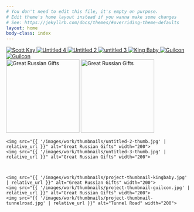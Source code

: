 ```yaml
---
# You don't need to edit this file, it's empty on purpose.
# Edit theme's home layout instead if you wanna make some changes
# See: https://jekyllrb.com/docs/themes/#overriding-theme-defaults
layout: home
body-class: index
---
```


<div id="main-hero" class="other-work-links">
    <a href="{{ '/images/work/project-scottkay.jpg' | relative_url }}" title="" data-lightbox-gallery="gallery" data-lightbox-title="" class="lightbox">
        <img src="{{ '/images/work/project-scottkay-thumb.jpg' | relative_url }}" alt="Scott Kay">
    </a>
    <a href="{{ '/images/work/untitled-4-copy.jpg' | relative_url }}" title="" data-lightbox-gallery="gallery" data-lightbox-title="" class="lightbox">
        <img src="{{ '/images/work/untitled-4-slide.jpg' | relative_url }}" alt="Untitled 4">
    </a>  
    <a href="{{ '/images/work/Untitled-2.jpg' | relative_url }}" title="" data-lightbox-gallery="gallery" data-lightbox-title="" class="lightbox">
        <img src="{{ '/images/work/untitled-2-slide.jpg' | relative_url }}" alt="Untitled 2">
    </a>
    <a href="{{ '/images/work/untitled-3.jpg' | relative_url }}" title="" data-lightbox-gallery="gallery" data-lightbox-title="" class="lightbox">
        <img src="{{ '/images/work/untitled-3-slide.jpg' | relative_url }}" alt="untitled 3">
    </a> 
    <a href="{{ '/images/work/project-kingbaby.jpg' | relative_url }}" title="" data-lightbox-gallery="gallery" data-lightbox-title="" class="lightbox">
        <img src="{{ '/images/work/project-kingbaby-slide.jpg' | relative_url }}" alt="King Baby">
    </a>  
    <a href="{{ '/images/work/project-guilcon.jpg' | relative_url }}" title="" data-lightbox-gallery="gallery" data-lightbox-title="" class="lightbox">
        <img src="{{ '/images/work/project-guilcon-slide.jpg' | relative_url }}" alt="Guilcon">
    </a>
    <a href="{{ '/images/work/project-tunnelroad.jpg' | relative_url }}" title="" data-lightbox-gallery="gallery" data-lightbox-title="" class="lightbox">
        <img src="{{ '/images/work/project-tunnelroad-slide.jpg' | relative_url }}" alt="Guilcon">
    </a>
</div>

<div class="slider-nav">
    <img src="{{ '/images/work/thumbnails/project-thumbnail-scottkay.jpg' | relative_url }}" alt="Great Russian Gifts" width="200">
    <img src="{{ '/images/work/thumbnails/untitled-4-thumb.jpg' | relative_url }}" alt="Great Russian Gifts" width="200">

 
    <img src="{{ '/images/work/thumbnails/untitled-2-thumb.jpg' | relative_url }}" alt="Great Russian Gifts" width="200">
    <img src="{{ '/images/work/thumbnails/untitled-3-thumb.jpg' | relative_url }}" alt="Great Russian Gifts" width="200">

  
    
    <img src="{{ '/images/work/thumbnails/project-thumbnail-kingbaby.jpg' | relative_url }}" alt="Great Russian Gifts" width="200">
    <img src="{{ '/images/work/thumbnails/project-thumbnail-guilcon.jpg' | relative_url }}" alt="Great Russian Gifts" width="200">
    <img src="{{ '/images/work/thumbnails/project-thumbnail-tunnelroad.jpg' | relative_url }}" alt="Tunnel Road" width="200">
  
  
   
  
</div>

<script>
$(document).ready(function() {
	$('#main-hero').slick({
    infinite: true,
    slidesToShow: 1,
    slidesToScroll: 1,
    arrows: false,
    draggable: false,
    autoplay: true,
    autoplaySpeed: 2000,
    fade: true,
    adaptiveHeight: true,
     asNavFor: '.slider-nav',
    prevArrow: '<button class="slick-prev fa fa-angle-left" aria-hidden="true" />',
    nextArrow: '<button class="slick-next fa fa-angle-right" aria-hidden="true" />'
  });
  $('.slider-nav').slick({
    slidesToShow: 3,
    slidesToScroll: 1,
    asNavFor: '.other-work-links',
    dots: true,
    centerMode: true,
    focusOnSelect: true,
    prevArrow: '<button class="slick-prev fa fa-angle-left" aria-hidden="true" />',
    nextArrow: '<button class="slick-next fa fa-angle-right" aria-hidden="true" />'
  });
    // iLightbox
    $('a.lightbox').iLightbox({
        type: 'image', //'image', 'ajax', 'iframe', 'swf' and 'html'
        loop: false, //loop media
        arrows: false, //show arrows
        closeBtn: true, //show close button
        title: null, //title
        href: null, //link to media
        content: null, //html content
        beforeShow: function(a, b) {},
        onShow: function(a, b) {},
        beforeClose: function() {},
        afterClose: function() {},
        onUpdate: function(a) {},
        template: {
            container: '<div class="iLightbox-container"></div>',
            image: '<div class="iLightbox-media"></div>',
            iframe: '<div class="iLightbox-media iLightbox-iframe"></div>',
            title: '<div class="iLightbox-details"></div>',
            error: '<div class="iLightbox-error">The requested content cannot be loaded.<br/>Please try again later.</div>',
            closeBtn: '<a href="#" class="iLightbox-close"></a>',
            prevBtn: '<div class="iLightbox-btnPrev"><a href="javascript:;"></a></div>',
            nextBtn: '<div class="iLightbox-btnNext"><a href="javascript:;"></a></div>'
        }
    });
    
});



</script>
